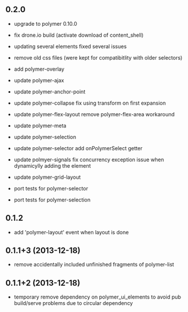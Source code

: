 ## 0.2.0

* upgrade to polymer 0.10.0
* fix drone.io build (activate download of content_shell)
* updating several elements fixed several issues 
* remove old css files (were kept for compatibitlity with older selectors)

* add polymer-overlay

* update polymer-ajax
* update polymer-anchor-point
* update polymer-collapse
  fix using transform on first expansion
* update polymer-flex-layout
  remove polymer-flex-area workaround
* update polymer-meta
* update polymer-selection
* update polymer-selector
  add onPolymerSelect getter
* update polmyer-signals
  fix concurrency exception issue when dynamicylly adding the element
* update polymer-grid-layout

* port tests for polymer-selector
* port tests for polymer-selection    
    

## 0.1.2

* add 'polymer-layout' event when layout is done

## 0.1.1+3 (2013-12-18)

* remove accidentally included unfinished fragments of polymer-list

## 0.1.1+2 (2013-12-18)

* temporary remove dependency on polymer_ui_elements to avoid pub build/serve problems due to circular dependency